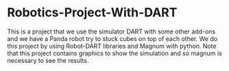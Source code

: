# Robotics-Project-With-DART
This is a project that we use the simulator DART with some other add-ons and we have a Panda robot try to stuck cubes on top of each other. We do this project by using Robot-DART libraries and Magnum with python. Note that this project contains graphics to show the simulation and so magnum is necessary to see the results. 
